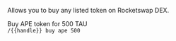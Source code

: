 Allows you to buy any listed token on Rocketswap DEX.

Buy APE token for 500 TAU  
`/{{handle}} buy ape 500`
